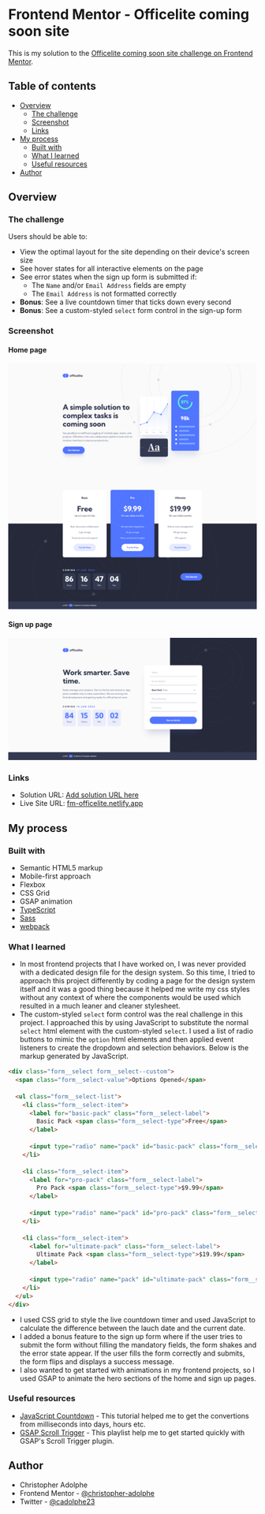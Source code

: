 # Frontend Mentor - Officelite coming soon site

This is my solution to the [Officelite coming soon site challenge on Frontend Mentor](https://www.frontendmentor.io/challenges/officelite-coming-soon-site-M4DIPNz8g).

## Table of contents

- [Overview](#overview)
  - [The challenge](#the-challenge)
  - [Screenshot](#screenshot)
  - [Links](#links)
- [My process](#my-process)
  - [Built with](#built-with)
  - [What I learned](#what-i-learned)
  - [Useful resources](#useful-resources)
- [Author](#author)

## Overview

### The challenge

Users should be able to:

- View the optimal layout for the site depending on their device's screen size
- See hover states for all interactive elements on the page
- See error states when the sign up form is submitted if:
  - The `Name` and/or `Email Address` fields are empty
  - The `Email Address` is not formatted correctly
- **Bonus**: See a live countdown timer that ticks down every second
- **Bonus**: See a custom-styled `select` form control in the sign-up form

### Screenshot

#### Home page
![Preview for the Officelite home page](./screenshot-home.png)

#### Sign up page
![Preview for the Officelite sign up page](./screenshot-sign-up.png)

### Links

- Solution URL: [Add solution URL here](https://your-solution-url.com)
- Live Site URL: [fm-officelite.netlify.app](https://fm-officelite.netlify.app/)

## My process

### Built with

- Semantic HTML5 markup
- Mobile-first approach
- Flexbox
- CSS Grid
- GSAP animation
- [TypeScript](https://www.typescriptlang.org/)
- [Sass](https://sass-lang.com/)
- [webpack](https://webpack.js.org/)

### What I learned

- In most frontend projects that I have worked on, I was never provided with a dedicated design file
for the design system. So this time, I tried to approach this project differently by coding a page for
the design system itself and it was a good thing because it helped me write my css styles without any
context of where the components would be used which resulted in a much leaner and cleaner stylesheet.
- The custom-styled `select` form control was the real challenge in this project. I approached this
by using JavaScript to substitute the normal `select` html element with the custom-styled `select`.
I used a list of radio buttons to mimic the `option` html elements and then applied event listeners 
to create the dropdown and selection behaviors. Below is the markup generated by JavaScript.

```html
<div class="form__select form__select--custom">
  <span class="form__select-value">Options Opened</span>

  <ul class="form__select-list">
    <li class="form__select-item">
      <label for="basic-pack" class="form__select-label">
        Basic Pack <span class="form__select-type">Free</span>
      </label>

      <input type="radio" name="pack" id="basic-pack" class="form__select-option" value="Basic Pack Free" checked />
    </li>

    <li class="form__select-item">
      <label for="pro-pack" class="form__select-label">
        Pro Pack <span class="form__select-type">$9.99</span>
      </label>

      <input type="radio" name="pack" id="pro-pack" class="form__select-option" value="Pro Pack $9.99" />
    </li>

    <li class="form__select-item">
      <label for="ultimate-pack" class="form__select-label">
        Ultimate Pack <span class="form__select-type">$19.99</span>
      </label>

      <input type="radio" name="pack" id="ultimate-pack" class="form__select-option" value="Ultimate Pack $19.99" />
    </li>
  </ul>
</div>
```

- I used CSS grid to style the live countdown timer and used JavaScript to calculate the difference
between the lauch date and the current date.
- I added a bonus feature to the sign up form where if the user tries to submit the form without filling 
the mandatory fields, the form shakes and the error state appear. If the user fills the form correctly and
submits, the form flips and displays a success message.
- I also wanted to get started with animations in my frontend projects, so I used GSAP to animate the hero
sections of the home and sign up pages.

### Useful resources

- [JavaScript Countdown](https://www.youtube.com/watch?v=V-Mcul5kS_Y&t=837s) - This tutorial helped me to get the convertions from milliseconds into days, hours etc.
- [GSAP Scroll Trigger](https://www.youtube.com/watch?v=WEky7V490Rs&t=4s) - This playlist help me to get started quickly with GSAP's Scroll Trigger plugin.

## Author

- Christopher Adolphe
- Frontend Mentor - [@christopher-adolphe](https://www.frontendmentor.io/profile/christopher-adolphe)
- Twitter - [@cadolphe23](https://twitter.com/cadolphe23)
